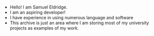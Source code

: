 - Hello! I am Samuel Eldridge. 
- I am an aspiring developer!
- I have experience in using numerous language and software 
- This archive is just an area where I am storing most of my university projects as examples of my work.

<!---
Eldris/Eldris is a ✨ special ✨ repository because its `README.md` (this file) appears on your GitHub profile.
You can click the Preview link to take a look at your changes.
--->
